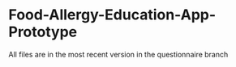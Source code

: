 # Food-Allergy-Education-App-Prototype

All files are in the most recent version in the questionnaire branch
